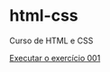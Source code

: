 # html-css
 Curso de HTML e CSS


<a href="https://agssantos.github.io/html-css/exercicios/ex001/index.html">Executar o exercício 001 </a>
